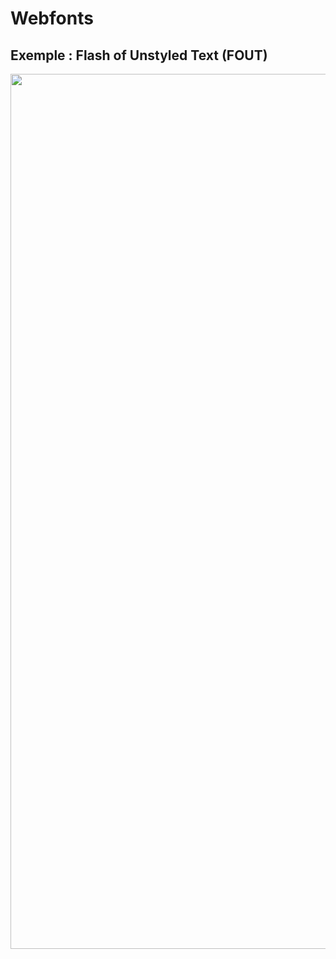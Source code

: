 # Webfonts

## Exemple : Flash of Unstyled Text (FOUT)

<img src="./assets/images/02-stability/fout.svg" class="02-cls" style="width: 1400px; height: auto; display: block;"  />
